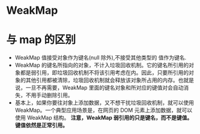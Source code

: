 # WeakMap

# 与 map 的区别

- WeakMap 值接受对象作为键名(null 除外),不接受其他类型的
  值作为键名.
- WeakMap 的键名所指向的对象，不计入垃圾回收机制。它的键名所引用的对象都是弱引用，即垃圾回收机制不将该引用考虑在内。因此，只要所引用的对象的其他引用都被清除，垃圾回收机制就会释放该对象所占用的内存。也就是说，一旦不再需要，WeakMap 里面的键名对象和所对应的键值对会自动消失，不用手动删除引用。
- 基本上，如果你要往对象上添加数据，又不想干扰垃圾回收机制，就可以使用 WeakMap。一个典型应用场景是，在网页的 DOM 元素上添加数据，就可以使用 WeakMap 结构。
  **注意，WeakMap 弱引用的只是键名，而不是键值。键值依然是正常引用。**  
